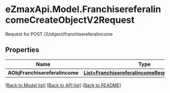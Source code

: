# eZmaxApi.Model.FranchisereferalincomeCreateObjectV2Request
Request for POST /2/object/franchisereferalincome

## Properties

Name | Type | Description | Notes
------------ | ------------- | ------------- | -------------
**AObjFranchisereferalincome** | [**List&lt;FranchisereferalincomeRequestCompound&gt;**](FranchisereferalincomeRequestCompound.md) |  | 

[[Back to Model list]](../README.md#documentation-for-models) [[Back to API list]](../README.md#documentation-for-api-endpoints) [[Back to README]](../README.md)

